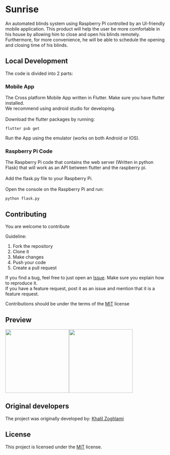 # Sunrise

An automated blinds system using Raspberry PI controlled by an UI-friendly mobile application. This product will help the user be more comfortable in his house by allowing him to close and open his blinds remotely. Furthermore, for more convenience, he will be able to schedule the opening and closing time of his blinds.


## Local Development

The code is divided into 2 parts:

### Mobile App
The Cross platform Mobile App written in Flutter. Make sure you have flutter installed.<br/>
We recommend using android studio for developing.<br/><br/>
Download the flutter packages by running:
```
flutter pub get
```
Run the App using the emulator (works on both Android or IOS).
<br/>
### Raspberry Pi Code
The Raspberry Pi code that contains the web server (Written in python Flask) that will work as an API between flutter and the raspberry pi.<br/><br/>
Add the flask.py file to your Raspberry Pi.<br/><br/>
Open the console on the Raspberry Pi and run:
```
python flask.py
```

## Contributing
You are welcome to contribute

Guideline:
1. Fork the repository
2. Clone it
3. Make changes
4. Push your code
5. Create a pull request

If you find a bug, feel free to just open an [Issue](https://github.com/zoghlami-khalil/Sunrise/issues). Make sure you explain how to reproduce it.<br/>
If you have a feature request, post it as an issue and mention that it is a feature request.<br/>

Contributions should be under the terms of the [MIT](/LICENSE) license

## Preview

<img src="https://user-images.githubusercontent.com/76956031/168439515-6d438cf0-0efb-42b1-9f37-c4b9818500a6.PNG" width="200"><img src="https://user-images.githubusercontent.com/76956031/168439520-640a3335-3d01-4e72-bdae-debbbf62539a.PNG" width="200">

## Original developers

The project was originally developed by:
[Khalil Zoghlami](https://github.com/zoghlami-khalil)

## License

This project is licensed under the [MIT](/LICENSE) license.

